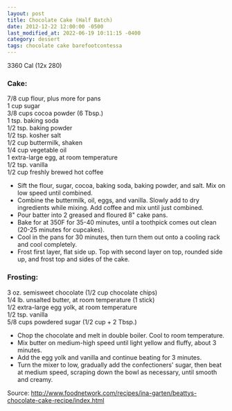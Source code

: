 ```yaml
---
layout: post
title: Chocolate Cake (Half Batch)
date: 2012-12-22 12:00:00 -0500
last_modified_at: 2022-06-19 10:11:15 -0400
category: dessert
tags: chocolate cake barefootcontessa
---
```

3360 Cal (12x 280)

### Cake:

7/8 cup flour, plus more for pans  
1 cup sugar  
3/8 cups cocoa powder (6 Tbsp.)  
1 tsp. baking soda  
1/2 tsp. baking powder  
1/2 tsp. kosher salt  
1/2 cup buttermilk, shaken  
1/4 cup vegetable oil  
1 extra-large egg, at room temperature  
1/2 tsp. vanilla  
1/2 cup freshly brewed hot coffee  

* Sift the flour, sugar, cocoa, baking soda, baking powder, and salt.  Mix on low speed until combined.
* Combine the buttermilk, oil, eggs, and vanilla.  Slowly add to dry ingredients while mixing.  Add coffee and mix until just combined.
* Pour batter into 2 greased and floured 8" cake pans.
* Bake for at 350F for 35-40 minutes, until a toothpick comes out clean (20-25 minutes for cupcakes).
* Cool in the pans for 30 minutes, then turn them out onto a cooling rack and cool completely.
* Frost first layer, flat side up.  Top with second layer on top, rounded side up, and frost top and sides of the cake.

### Frosting:

3 oz. semisweet chocolate (1/2 cup chocolate chips)  
1/4 lb. unsalted butter, at room temperature (1 stick)  
1/2 extra-large egg yolk, at room temperature  
1/2 tsp. vanilla  
5/8 cups powdered sugar (1/2 cup + 2 Tbsp.)  

* Chop the chocolate and melt in double boiler.  Cool to room temperature.
* Mix butter on medium-high speed until light yellow and fluffy, about 3 minutes.
* Add the egg yolk and vanilla and continue beating for 3 minutes.
* Turn the mixer to low, gradually add the confectioners' sugar, then beat at medium speed, scraping down the bowl as necessary, until smooth and creamy.

Source: <http://www.foodnetwork.com/recipes/ina-garten/beattys-chocolate-cake-recipe/index.html>
